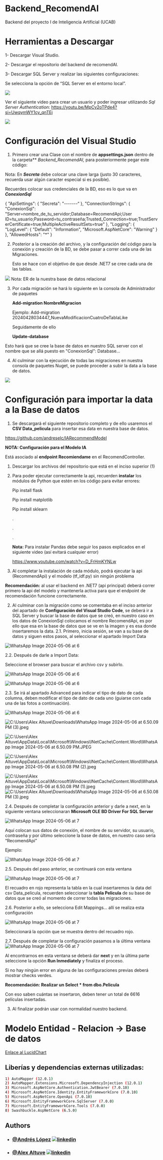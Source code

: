# Backend_RecomendAI
Backend del proyecto I de Inteligencia Artificial (UCAB)

# Herramientas a Descargar

1- Descargar Visual Studio.

2- Descargar el repositorio del backend de recomendAI.

3- Descargar SQL Server y realizar las siguientes configuraciones:

Se selecciona la opción de “SQL Server en el entorno local”.

![](Imagenes/Aspose.Words.7a202e5d-40a2-4438-84a6-0323c47ee99a.001.png)

Ver el siguiente video para crear un usuario y poder ingresar utilizando *Sql Server Authentication*: <https://youtu.be/MpCv2oTPde4?si=UwqymWY1cy_qnTEj>

![](Imagenes/Aspose.Words.7a202e5d-40a2-4438-84a6-0323c47ee99a.002.png)
# Configuración del Visual Studio

1. Primero crear una Clase con el nombre de **appsettings.json** dentro de la carpeta** *Backend\_RecomendAI,* para posteriormente pegar este código:

Nota: En ***Secreta*** debe colocar una clave larga (justo 30 caracteres, recuerda usar algún caracter especial si es posible).

Recuerdes colocar sus credenciales de la BD, eso es lo que va en ***ConexionSql***

{
  "ApiSettings": {
 "Secreta": "-------“
},
 "ConnectionStrings": {
  "ConexionSql": "Server=nombre\_de\_tu\_servidor;Database=RecomendApi;User ID=tu\_usuario;Password=tu\_contraseña;Trusted\_Connection=true;TrustServerCertificate=true;MultipleActiveResultSets=true"
},
"Logging": {
"LogLevel": {
      "Default": "Information",
      "Microsoft.AspNetCore": "Warning"
    }
  },
"AllowedHosts": "\*"
}

2. Posterior a la creación del archivo, y la configuración del código para la conexión y creación de la BD, se debe pasar a correr cada una de las Migraciones.

   Esto se hace con el objetivo de que desde .NET7 se cree cada una de las tablas.

![](Imagenes/Aspose.Words.7a202e5d-40a2-4438-84a6-0323c47ee99a.003.png)
Nota: ER de la nuestra base de datos relacional

3. Por cada migración se hará lo siguiente en la consola de Administrador de paquetes 

   **Add-migration NombreMigracion** 

   Ejemplo: Add-migration 20240428034447\_NuevaModificacionCuatroDeTablaLike

   Seguidamente de ello 

   **Update-database**

Esto hará que se cree la base de datos en nuestro SQL server con el nombre que se allá puesto en     "ConexionSql": Database…

4. Al culminar con la ejecución de todas las migraciones en nuestra consola de paquetes Nuget, se puede proceder a subir la data a la base de datos.

![](Imagenes/Aspose.Words.7a202e5d-40a2-4438-84a6-0323c47ee99a.004.png)

# Configuración para importar la data a la Base de datos

1. Se descargará el siguiente repositorio completo y de ello usaremos el **CSV Data\_pelicula** para insertar esa data en nuestra base de datos.

<https://github.com/andreselc/IARecommendModel>

**NOTA: Configuración para el Modelo IA**

Está asociado al **endpoint Recomiendame** en el RecomendController.

1. Descargar los archivos del repositorio que está en el inciso superior (1)
2. Para poder ejecutar correctamente la api, recuerden **instalar** los módulos de Python que estén en los código para evitar errores:

   Pip install flask

   Pip install matplotlib

   Pip install sklearn

   .

   .

   .

   **Nota:** Para instalar Pandas debe seguir los pasos explicados en el siguiente video (así evitará cualquier error)

   <https://www.youtube.com/watch?v=D_FrHmKYNLw>

3. Al completar la instalación de cada módulo, podrá ejecutar la api (RecommendApi) y el modelo (tf\_idf.py) sin ningún problema

**Recomendación:** al usar el backend en .NET7 (api principal) deberá correr primero la api del modelo y mantenerla activa para que el endpoint de recomendación funcione correctamente.

2. Al culminar con la migración como se comentaba en el inciso anterior del apartado de **Configuración del Visual Studio Code**, se deberá ir a SQL Server y buscar la base de datos que se creó, en nuestro caso en los datos de ConexionSql colocamos el nombre RecomendApi, es por ello que esa en la base de datos que se ve en la imagen y es esa donde insertaremos la data.
2.1. Primero, inicia sesión, se van a su base de datos y siguen estos pasos, al seleccionar el apartado Import Data 

![](Imagenes/Aspose.Words.7a202e5d-40a2-4438-84a6-0323c47ee99a.005.jpeg "WhatsApp Image 2024-05-06 at 6")

2.2. Después de darle a Import Data:

Seleccione el browser para buscar el archivo csv y subirlo.

![](Imagenes/Aspose.Words.7a202e5d-40a2-4438-84a6-0323c47ee99a.006.jpeg "WhatsApp Image 2024-05-06 at 6")


![](Imagenes/Aspose.Words.7a202e5d-40a2-4438-84a6-0323c47ee99a.007.jpeg "WhatsApp Image 2024-05-06 at 6")

2.3. Se irá al apartado Advanced para indicar el tipo de dato de cada columna, deben modificar el tipo de dato de cada uno (guiarse con cada una de las fotos a continuación).

![](Imagenes/Aspose.Words.7a202e5d-40a2-4438-84a6-0323c47ee99a.008.jpeg "WhatsApp Image 2024-05-06 at 6")

![C:\Users\Alex Altuve\Downloads\WhatsApp Image 2024-05-06 at 6.50.09 PM (3).jpeg](Imagenes/Aspose.Words.7a202e5d-40a2-4438-84a6-0323c47ee99a.009.jpeg)







![C:\Users\Alex Altuve\AppData\Local\Microsoft\Windows\INetCache\Content.Word\WhatsApp Image 2024-05-06 at 6.50.09 PM.JPEG](Imagenes/Aspose.Words.7a202e5d-40a2-4438-84a6-0323c47ee99a.010.jpeg)

![C:\Users\Alex Altuve\AppData\Local\Microsoft\Windows\INetCache\Content.Word\WhatsApp Image 2024-05-06 at 6.50.08 PM (2).jpeg](Imagenes/Aspose.Words.7a202e5d-40a2-4438-84a6-0323c47ee99a.011.jpeg)

![C:\Users\Alex Altuve\AppData\Local\Microsoft\Windows\INetCache\Content.Word\WhatsApp Image 2024-05-06 at 6.50.08 PM (1).jpeg](Imagenes/Aspose.Words.7a202e5d-40a2-4438-84a6-0323c47ee99a.012.jpeg)![C:\Users\Alex Altuve\Downloads\WhatsApp Image 2024-05-06 at 6.50.08 PM (3).jpeg](Imagenes/Aspose.Words.7a202e5d-40a2-4438-84a6-0323c47ee99a.013.jpeg)

2.4. Después de completar la configuración anterior y darle a next, en la siguiente ventana seleccionaran **Microsoft OLE BD Driver For SQL Server**

   ![](Imagenes/Aspose.Words.7a202e5d-40a2-4438-84a6-0323c47ee99a.014.jpeg "WhatsApp Image 2024-05-06 at 7")

Aquí colocan sus datos de conexión, el nombre de su servidor, su usuario, contraseña y por último seleccione la base de datos, en nuestro caso sería “RecomendApi” 

Ejemplo:

![](Imagenes/Aspose.Words.7a202e5d-40a2-4438-84a6-0323c47ee99a.015.jpeg "WhatsApp Image 2024-05-06 at 7")

2.5. Después del paso anterior, se continuará con esta ventana 

   ![](Imagenes/Aspose.Words.7a202e5d-40a2-4438-84a6-0323c47ee99a.016.jpeg "WhatsApp Image 2024-05-06 at 7")

El recuadro en rojo representa la tabla en la cual insertaremos la data del csv Data\_pelicula, recuerden seleccionar la **tabla Pelicula** de su base de datos que se creó al momento de correr todas las migraciones.

2.6. Posterior a ello, se selecciona Edit Mappings… allí se realiza esta configuración 

   ![](Imagenes/Aspose.Words.7a202e5d-40a2-4438-84a6-0323c47ee99a.017.jpeg "WhatsApp Image 2024-05-06 at 7")

Seleccionará la opción que se muestra dentro del recuadro rojo.

2.7. Después de completar la configuración pasamos a la última ventana ![](Imagenes/Aspose.Words.7a202e5d-40a2-4438-84a6-0323c47ee99a.018.jpeg "WhatsApp Image 2024-05-06 at 7")

Al encontrarnos en esta ventana se deberá dar **next** y en la última parte seleccione la opción **Run Inmediately** y finaliza el proceso.

Si no hay ningún error en alguna de las configuraciones previas deberá mostrar checks verdes. 

**Recomendación: Realizar un Select \* from dbo.Pelicula** 

Con eso saben cuántas se insertaron, deben tener un total de 6616 películas insertadas.

3. Al finalizar podrán usar con normalidad nuestro backend.

# Modelo Entidad - Relacion -> Base de datos
[Enlace al LucidChart](https://lucid.app/lucidchart/88c27a9e-347e-4177-b43a-2907123058bf/edit?viewport_loc=-11%2C-229%2C1433%2C625%2C0_0&invitationId=inv_3fe9dc71-9920-4e10-aa5c-8bf11e557ff6)

## Liberías y dependencias externas utilizadas:

  ```bash
1) AutoMapper (12.0.1)
2) AutoMapper.Extensions.Microsoft.DependencyInjection (12.0.1)
3) Microsoft.AspNetCore.Authentication.JwtBearer (7.0.10)
4) Microsoft.AspNetCore.Identity.EntityFrameworkCore (7.0.10)
5) Microsoft.AspNetCore.OpenApi (7.0.10)
6) Microsoft.EntityFrameworkCore.SqlServer (7.0.0)
7) Microsoft.EntityFrameworkCore.Tools (7.0.0)
8) Swashbuckle.AspNetCore (6.5.0)

```    

## Authors

- ### [@Andrés López](https://github.com/andreselc) [![linkedin](https://img.shields.io/badge/linkedin-0A66C2?style=for-the-badge&logo=linkedin&logoColor=white)](https://www.linkedin.com/in/andres-lopez-644338281/)
- ### [@Alex Altuve](https://github.com/Alex-Altuve)  [![linkedin](https://img.shields.io/badge/linkedin-0A66C2?style=for-the-badge&logo=linkedin&logoColor=white)](https://www.linkedin.com/in/alex-altuve-delgado-b1a212288/)
